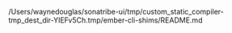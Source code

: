 /Users/waynedouglas/sonatribe-ui/tmp/custom_static_compiler-tmp_dest_dir-YIEFv5Ch.tmp/ember-cli-shims/README.md